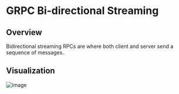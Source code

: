 # GRPC Bi-directional Streaming

## Overview
Bidirectional streaming RPCs are where both client and server send a sequence of messages.

## Visualization
![image](https://github.com/user-attachments/assets/6fa95c8f-f21c-415e-9a05-91fa72ef0b2e)





